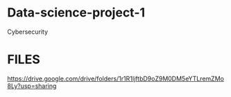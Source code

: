 # Data-science-project-1
Cybersecurity
# FILES
https://drive.google.com/drive/folders/1r1R1IjftbD9oZ9M0DM5eYTLremZMo8Ly?usp=sharing
